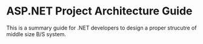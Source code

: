 # ASP.NET Project Architecture Guide

This is a summary guide for .NET developers to design a proper strucutre of middle size B/S system.
